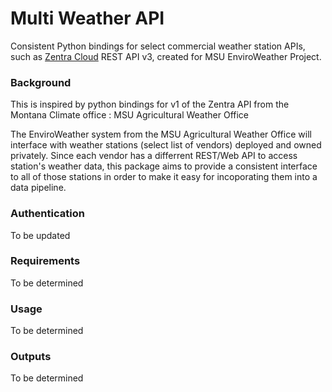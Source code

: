 # Multi Weather API

Consistent Python bindings for select commercial weather station APIs, such as [Zentra Cloud](https://zentracloud.com/) REST API v3, created for MSU EnviroWeather Project.

### Background

This is inspired by python bindings for v1 of the Zentra API from the Montana Climate office : MSU Agricultural Weather Office


The EnviroWeather system from the MSU Agricultural Weather Office will interface with weather stations (select list of vendors) deployed and owned privately. Since each vendor has a differrent REST/Web API to access station's weather data, this package aims to provide a consistent interface to all of those stations in order to make it easy for incoporating them into a data pipeline.

### Authentication

To be updated

### Requirements

To be determined

### Usage

To be determined

### Outputs

To be determined
